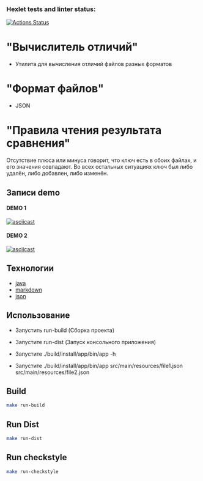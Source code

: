 ### Hexlet tests and linter status:
[![Actions Status](https://github.com/sshelyagovsky/java-project-71/actions/workflows/hexlet-check.yml/badge.svg)](https://github.com/sshelyagovsky/java-project-71/actions)
# "Вычислитель отличий"
- Утилита для вычисления отличий файлов разных форматов

# "Формат файлов"
- JSON

# "Правила чтения результата сравнения"
Отсутствие плюса или минуса говорит, что ключ есть в обоих файлах, и его значения совпадают. Во всех остальных ситуациях ключ был либо удалён, либо добавлен, либо изменён.

## Записи demo

#### DEMO 1
[![asciicast](https://asciinema.org/a/VbHV5kEV4T8JIYxVwhJFnyvq8.svg)](https://asciinema.org/a/VbHV5kEV4T8JIYxVwhJFnyvq8)
#### DEMO 2
[![asciicast](https://asciinema.org/a/hQiF2D5OpyDDmt1KHnVAJyMZQ.svg)](https://asciinema.org/a/hQiF2D5OpyDDmt1KHnVAJyMZQ)

## Технологии
- [java](https://dev.java/learn/)
- [markdown](https://www.markdownguide.org/)
- [json](https://www.json.org/json-ru.html)

## Использование
- Запустить run-build (Сборка проекта)

- Запустите run-dist (Запуск консольного приложения)

- Запустите ./build/install/app/bin/app -h

- Запустите ./build/install/app/bin/app src/main/resources/file1.json src/main/resources/file2.json

## Build

```bash
make run-build
```

## Run Dist

```bash
make run-dist
```

## Run checkstyle

```bash
make run-checkstyle
```